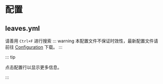 # 配置

<!--suppress HtmlUnknownAttribute -->
<script setup>
import ConfigViewer from "../../../components/ConfigViewer.vue";
import { data } from "../../../config-spec/leaves/zhHans.data.mts";
</script>

## leaves.yml
请善用 `Ctrl+F` 进行搜索
::: warning
本配置文件不保证时效性，最新配置文件请前往 [Configuration](https://github.com/LeavesMC/Configuration) 下载。
:::


::: tip

点击配置行以显示更多信息。

:::

<ConfigViewer :data=data name="leaves.yml"/>
